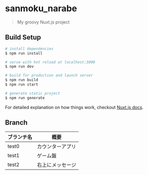 # sanmoku_narabe

> My groovy Nuxt.js project

## Build Setup

``` bash
# install dependencies
$ npm run install

# serve with hot reload at localhost:3000
$ npm run dev

# build for production and launch server
$ npm run build
$ npm run start

# generate static project
$ npm run generate
```

For detailed explanation on how things work, checkout [Nuxt.js docs](https://nuxtjs.org).


## Branch

|ブランチ名|概要|
| - | - |
|test0|カウンターアプリ|
|test1|ゲーム盤|
|test2|右上にメッセージ|
